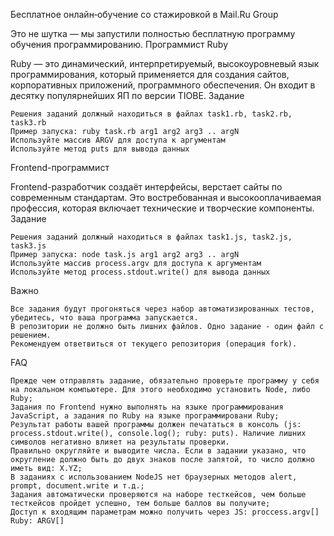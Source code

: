 Бесплатное онлайн‑обучение со стажировкой в Mail.Ru Group

Это не шутка — мы запустили полностью бесплатную программу обучения программированию.
Программист Ruby

Ruby — это динамический, интерпретируемый, высокоуровневый язык программирования, который применяется для создания сайтов, корпоративных приложений, программного обеспечения. Он входит в десятку популярнейших ЯП по версии TIOBE.
Задание

    Решения заданий должный находиться в файлах task1.rb, task2.rb, task3.rb
    Пример запуска: ruby task.rb arg1 arg2 arg3 .. argN
    Используйте массив ARGV для доступа к аргументам
    Используйте метод puts для вывода данных

Frontend-программист

Frontend-разработчик создаёт интерфейсы, верстает сайты по современным стандартам. Это востребованная и высокооплачиваемая профессия, которая включает технические и творческие компоненты.
Задание

    Решения заданий должный находиться в файлах task1.js, task2.js, task3.js
    Пример запуска: node task.js arg1 arg2 arg3 .. argN
    Используйте массив process.argv для доступа к аргументам
    Используйте метод process.stdout.write() для вывода данных

Важно

    Все задания будут прогоняться через набор автоматизированных тестов, убедитесь, что ваша программа запускается.
    В репозитории не должно быть лишних файлов. Одно задание - один файл с решением.
    Рекомендуем ответвиться от текущего репозитория (операция fork).

FAQ

    Прежде чем отправлять задание, обязательно проверьте программу у себя на локальном компьютере. Для этого необходимо установить Node, либо Ruby;
    Задания по Frontend нужно выполнять на языке программирования JavaScript, а задания по Ruby на языке программировани Ruby;
    Результат работы вашей программы должен печататься в консоль (js: process.stdout.write(), console.log(); ruby: puts). Наличие лишних символов негативно влияет на результаты проверки.
    Правильно округляйте и выводите числа. Если в задании указано, что округление должно быть до двух знаков после запятой, то число должно иметь вид: X.YZ;
    В заданиях с использованием NodeJS нет браузерных методов alert, prompt, document.write и т.д.;
    Задания автоматически проверяются на наборе тесткейсов, чем больше тесткейсов пройдет успешно, тем больше баллов вы получите;
    Доступ к входящим параметрам можно получить через JS: proccess.argv[] Ruby: ARGV[]
